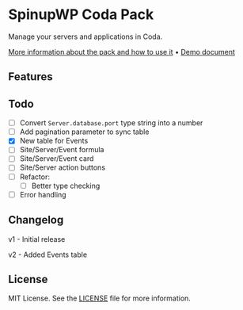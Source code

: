 # SpinupWP Coda Pack

Manage your servers and applications in Coda.

[More information about the pack and how to use it]() • [Demo document]()

## Features

## Todo

- [ ] Convert `Server.database.port` type string into a number
- [ ] Add pagination parameter to sync table
- [X] New table for Events
- [ ] Site/Server/Event formula
- [ ] Site/Server/Event card
- [ ] Site/Server action buttons
- [ ] Refactor:
  - [ ] Better type checking
- [ ] Error handling

## Changelog

v1 - Initial release

v2 - Added Events table

## License

MIT License. See the [LICENSE](LICENSE) file for more information.
